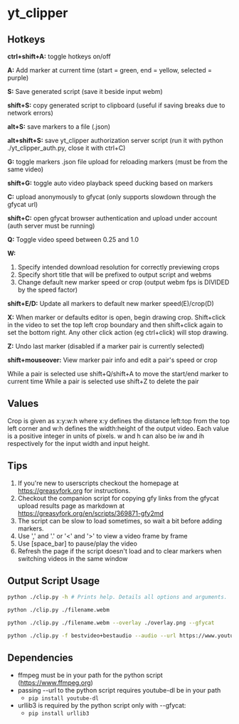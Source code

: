 # yt_clipper

## Hotkeys

**ctrl+shift+A:** toggle hotkeys on/off

**A:** Add marker at current time (start = green, end = yellow, selected = purple)

**S:** Save generated script (save it beside input webm)

**shift+S:** copy generated script to clipboard (useful if saving breaks due to network errors)

**alt+S:** save markers to a file (.json)

**alt+shift+S:** save yt_clipper authorization server script (run it with python ./yt_clipper_auth.py, close it with ctrl+C)

**G:** toggle markers .json file upload for reloading markers (must be from the same video)

**shift+G:** toggle auto video playback speed ducking based on markers

**C:** upload anonymously to gfycat (only supports slowdown through the gfycat url)

**shift+C:** open gfycat browser authentication and upload under account (auth server must be running)

**Q:** Toggle video speed between 0.25 and 1.0

**W:**

  1. Specify intended download resolution for correctly previewing crops
  2. Specify short title that will be prefixed to output script and webms
  3. Change default new marker speed or crop (output webm fps is DIVIDED by the speed factor)

**shift+E/D:** Update all markers to default new marker speed(E)/crop(D)

**X:** When marker or defaults editor is open, begin drawing crop. Shift+click in the video to set the top left crop boundary and then shift+click again to set the bottom right. Any other click action (eg ctrl+click) will stop drawing.

**Z:** Undo last marker (disabled if a marker pair is currently selected)

**shift+mouseover:** View marker pair info and edit a pair's speed or crop

While a pair is selected use shift+Q/shift+A to move the start/end marker to current time
While a pair is selected use shift+Z to delete the pair

## Values

Crop is given as x:y:w:h where x:y defines the distance left:top from the top left corner and w:h defines the width:height of the output video. Each value is a positive integer in units of pixels. w and h can also be iw and ih respectively for the input width and input height.

## Tips

  1. If you're new to userscripts checkout the homepage at <https://greasyfork.org> for instructions.
  2. Checkout the companion script for copying gfy links from the gfycat upload results page as markdown at <https://greasyfork.org/en/scripts/369871-gfy2md>
  3. The script can be slow to load sometimes, so wait a bit before adding markers.
  4. Use ',' and '.' or '<' and '>' to view a video frame by frame
  5. Use [space_bar] to pause/play the video
  6. Refresh the page if the script doesn't load and to clear markers when switching videos in the same window

## Output Script Usage

```sh
python ./clip.py -h # Prints help. Details all options and arguments. 

python ./clip.py ./filename.webm

python ./clip.py ./filename.webm --overlay ./overlay.png --gfycat

python ./clip.py -f bestvideo+bestaudio --audio --url https://www.youtube.com/watch?v=0vrdgDdPApQ
```

## Dependencies

- ffmpeg must be in your path for the python script (<https://www.ffmpeg.org>)
- passing --url to the python script requires youtube-dl be in your path
  - `pip install youtube-dl`
- urllib3 is required by the python script only with --gfycat:
  - `pip install urllib3`

